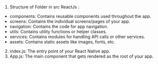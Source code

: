 1. Structure of Folder in src ReactJs :

- components: Contains reusable components used throughout the app.
- screens: Contains the individual screens/pages of your app.
- navigation: Contains the code for app navigation.
- utils: Contains utility functions or helper classes.
- services: Contains modules for handling API calls or other services.
- assets: Contains static assets like images, fonts, etc.

2. index.js: The entry point of your React Native app.
3. App.js: The main component that gets rendered as the root of your app.